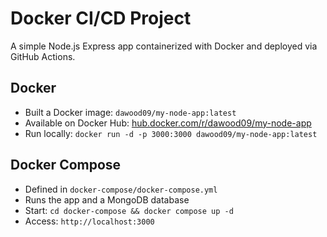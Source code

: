 # Docker CI/CD Project

A simple Node.js Express app containerized with Docker and deployed via GitHub Actions.

## Docker
- Built a Docker image: `dawood09/my-node-app:latest`
- Available on Docker Hub: [hub.docker.com/r/dawood09/my-node-app](https://hub.docker.com/r/dawood09/my-node-app)
- Run locally: `docker run -d -p 3000:3000 dawood09/my-node-app:latest`

## Docker Compose
- Defined in `docker-compose/docker-compose.yml`
- Runs the app and a MongoDB database
- Start: `cd docker-compose && docker compose up -d`
- Access: `http://localhost:3000`